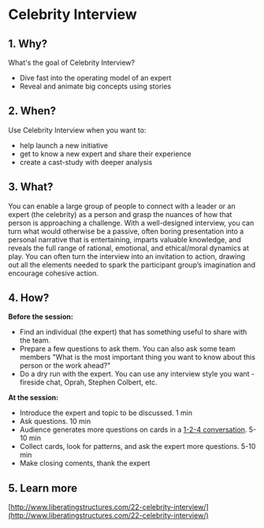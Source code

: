 <!-- numbers -->

# Celebrity Interview

## 1. Why?

What's the goal of Celebrity Interview?
* Dive fast into the operating model of an expert
* Reveal and animate big concepts using stories

## 2. When?

Use Celebrity Interview when you want to:
* help launch a new initiative
* get to know a new expert and share their experience
* create a cast-study with deeper analysis


## 3. What?
You can enable a large group of people to connect with a leader or an expert (the celebrity) as a person and grasp the nuances of how that person is approaching a challenge. With a well-designed interview, you can turn what would otherwise be a passive, often boring presentation into a personal narrative that is entertaining, imparts valuable knowledge, and reveals the full range of rational, emotional, and ethical/moral dynamics at play. You can often turn the interview into an invitation to action, drawing out all the elements needed to spark the participant group’s imagination and encourage cohesive action.

## 4. How?
**Before the session:**
* Find an individual (the expert) that has something useful to share with the team.
* Prepare a few questions to ask them. You can also ask some team members "What is the most important thing you want to know about this person or the work ahead?"
* Do a dry run with the expert. You can use any interview style you want - fireside chat, Oprah, Stephen Colbert, etc.

**At the session:**
* Introduce the expert and topic to be discussed. 1 min
* Ask questions. 10 min
* Audience generates more questions on cards in a [1-2-4 conversation](../1-2-3-all/). 5-10 min
* Collect cards, look for patterns, and ask the expert more questions. 5-10 min
* Make closing coments, thank the expert

## 5. Learn more
[http://www.liberatingstructures.com/22-celebrity-interview/](http://www.liberatingstructures.com/22-celebrity-interview/)
